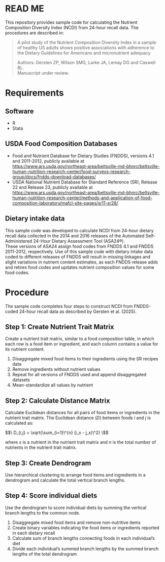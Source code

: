 # READ ME 
This repository provides sample code for calculating the Nutrient Composition Diversity Index (NCDI) from 24-hour recall data.  The procedures are described in:
  > A pilot study of the Nutrient Composition Diversity Index in a sample of healthy US adults shows positive associations with adherence to the Dietary Guidelines for Americans and micronutrient adequacy
>
> Authors: Gersten ZP, Wilson SMG, Larke JA, Lemay DG and Caswell BL.\
>  Manuscript under review.

# Requirements
## Software
- R
- Stata

  
## USDA Food Composition Databases
-   Food and Nutrient Database for Dietary Studies (FNDDS), versions 4.1 and 2011-2012, publicly available at https://www.ars.usda.gov/northeast-area/beltsville-md-bhnrc/beltsville-human-nutrition-research-center/food-surveys-research-group/docs/fndds-download-databases/
-   USDA National Nutrient Database for Standard Reference (SR), Release 22 and Release 23, publicly available at https://www.ars.usda.gov/northeast-area/beltsville-md-bhnrc/beltsville-human-nutrition-research-center/methods-and-application-of-food-composition-laboratory/mafcl-site-pages/sr11-sr28/

## Dietary intake data
This sample code was developed to calculate NCDI from 24-hour dietary recall data collected in the 2014 and 2016 releases of the Automated Self-Administered 24-Hour Dietary Assessment Tool (ASA24®️).  
These versions of ASA24 assign food codes from FNDDS 4.1 and FNDDS 2011-2012, respectively. Use of this sample code with dietary intake data coded to different releases of FNDDS will result in missing linkages and slight variations in nutrient content estimates, as each FNDDS release adds and retires food codes and updates nutrient composition values for some food codes.

# Procedure
The sample code completes four steps to construct NCDI from FNDDS-coded 24-hour recall data as described by Gersten et al. (2025).

## Step 1: Create Nutrient Trait Matrix
Create a nutrient trait matrix, similar to a food composition table, in which each row is a food item or ingredient, and each column contains a value for its nutrient content.  
1. Disaggregate mixed food items to their ingredients using the SR recipes data
2. Remove ingredients without nutrient values
3. Repeat for all versions of FNDDS used and append disaggregated datasets
4. Mean-standardize all values by nutrient



## Step 2: Calculate Distance Matrix
Calculate Euclidean distances for all pairs of food items or ingredients in the nutrient trait matrix.  The Euclidean distance ($D$) between foods $i$ and $j$ is calculated as:

$$\ D_{i,j} = \sqrt{\sum_{i=1}\^{n} (i_x - j_x)\^2} \$$

where $x$ is a nutrient in the nutrient trait matrix and $n$ is the total number of nutrients in the nutrient trait matrix.


## Step 3: Create Dendrogram
Use hierarchical clustering to arrange food items and ingredients in a dendrogram and calculate the total vertical branch lengths.


## Step 4: Score individual diets 
Use the dendrogram to score individual diets by summing the vertical branch lengths to the common node.  
1. Disaggregate mixed food items and remove non-nutritive items
2. Create binary variables indicating the food items or ingredients reported in each dietary recall
3. Calculate sum of branch lengths connecting foods in each individual’s diet
4. Divide each individual’s summed branch lengths by the summed branch lengths of the total dendrogram

